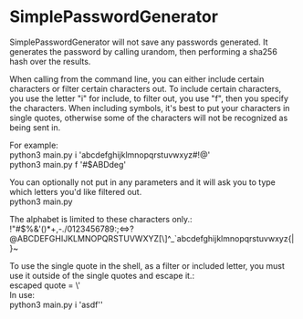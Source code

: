 # SimplePasswordGenerator

SimplePasswordGenerator will not save any passwords generated.
It generates the password by calling urandom, then performing a sha256 hash over the results.

When calling from the command line, you can either include certain characters or filter certain characters out.
To include certain characters, you use the letter "i" for include, to filter out, you use "f", then you specify the characters.
When including symbols, it's best to put your characters in single quotes, otherwise some of the characters will not be recognized as being sent in.  

For example:  
python3 main.py i 'abcdefghijklmnopqrstuvwxyz#!@'  
python3 main.py f '#$ABDdeg'  

You can optionally not put in any parameters and it will ask you to type which letters you'd like filtered out.  
python3 main.py  

The alphabet is limited to these characters only.:  
!"#$%&\'()*+,-./0123456789:;<=>?@ABCDEFGHIJKLMNOPQRSTUVWXYZ[\\]^_`abcdefghijklmnopqrstuvwxyz{|}~

To use the single quote in the shell, as a filter or included letter, you must use it outside of the single quotes and escape it.:  
escaped quote = \\\'  
In use:  
python3 main.py i 'asdf'\'  

